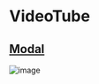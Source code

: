 # VideoTube

## [Modal](https://app.eraser.io/workspace/VItKkuh1QNeX9UpBQ7SF?origin=share)


![image](https://github.com/user-attachments/assets/6e1dd37b-46f0-47a5-8745-6d2f64ca665d)


